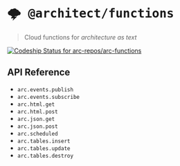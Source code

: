 # <kbd>:cloud_with_lightning: @architect/functions</kbd>

> Cloud functions for _architecture as text_

[ ![Codeship Status for arc-repos/arc-functions](https://app.codeship.com/projects/6f683560-4fab-0135-8928-02ec463c683c/status?branch=master)](https://app.codeship.com/projects/234122)

## API Reference

- `arc.events.publish`
- `arc.events.subscribe`
- `arc.html.get`
- `arc.html.post`
- `arc.json.get`
- `arc.json.post`
- `arc.scheduled`
- `arc.tables.insert`
- `arc.tables.update`
- `arc.tables.destroy`
